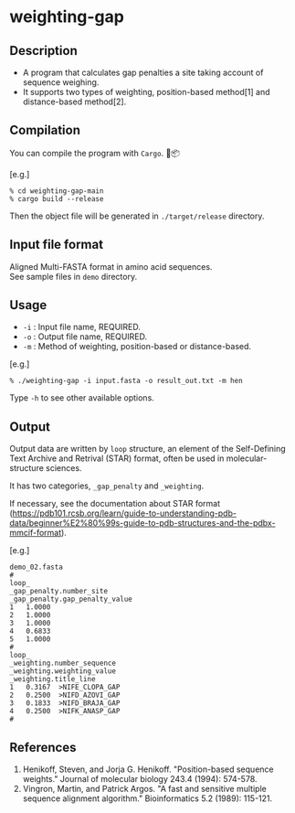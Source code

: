 # weighting-gap

## Description
- A program that calculates gap penalties a site taking account of sequence weighing. 
- It supports two types of weighting, position-based method[1] and distance-based method[2]. 

## Compilation 
You can compile the program with `Cargo`. 🦀📦

[e.g.]

``` 
% cd weighting-gap-main
% cargo build --release
``` 

Then the object file will be generated in `./target/release` directory. 

## Input file format 
Aligned Multi-FASTA format in amino acid sequences.  
See sample files in `demo` directory. 

## Usage 
- `-i` : Input file name, REQUIRED.
- `-o` : Output file name, REQUIRED.
- `-m` : Method of weighting, position-based or distance-based. 

[e.g.]

```
% ./weighting-gap -i input.fasta -o result_out.txt -m hen 
``` 
Type `-h` to see other available options.

## Output 
Output data are written by `loop` structure, an element of the Self-Defining Text Archive and Retrival (STAR) format, often be used in molecular-structure sciences.

It has two categories, `_gap_penalty` and `_weighting`.

If necessary, see the documentation about STAR format (https://pdb101.rcsb.org/learn/guide-to-understanding-pdb-data/beginner%E2%80%99s-guide-to-pdb-structures-and-the-pdbx-mmcif-format).

[e.g.]

```
demo_02.fasta
#
loop_
_gap_penalty.number_site
_gap_penalty.gap_penalty_value
1	1.0000
2	1.0000
3	1.0000
4	0.6833
5	1.0000
#
loop_
_weighting.number_sequence
_weighting.weighting_value
_weighting.title_line
1	0.3167	>NIFE_CLOPA_GAP
2	0.2500	>NIFD_AZOVI_GAP
3	0.1833	>NIFD_BRAJA_GAP
4	0.2500	>NIFK_ANASP_GAP
#

```

## References 

1. Henikoff, Steven, and Jorja G. Henikoff. "Position-based sequence weights." Journal of molecular biology 243.4 (1994): 574-578.
2. Vingron, Martin, and Patrick Argos. "A fast and sensitive multiple sequence alignment algorithm." Bioinformatics 5.2 (1989): 115-121.
